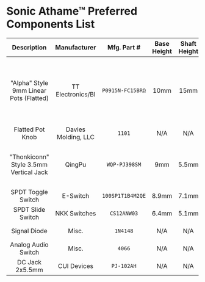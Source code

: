 # Sonic Athame™ Preferred Components List
| Description | Manufacturer | Mfg. Part # | Base Height | Shaft Height | Link(s) | Notes |
| :---------: | :----------: | :---------: | :---------: | :----------: | :--: | :---: |
| "Alpha" Style 9mm Linear Pots (Flatted) | TT Electronics/BI | `P0915N-FC15BRΩ` | 10mm | 15mm | [DigiKey](https://www.digikey.com/short/zbdp2f) | Replaces Alpha `RD901F-40-15R1-BΩ`, Values for Ω: 10K, 100K |
| Flatted Pot Knob | Davies Molding, LLC | `1101` | N/A | N/A | [DigiKey](https://www.digikey.com/short/zbv9mm) |  |
| "Thonkiconn" Style 3.5mm Vertical Jack | QingPu | `WQP-PJ398SM` | 9mm | 5.5mm | [QuingPu](http://www.qingpu-electronics.com/en/products/WQP-PJ398SM-362.html) | Other part numbers: `WQP-WQP518MA`, `PJ398SM` |
| SPDT Toggle Switch | E-Switch | `100SP1T1B4M2QE` | 8.9mm | 7.1mm | [DigiKey](https://www.digikey.com/short/zbvbz2) |  |
| SPDT Slide Switch | NKK Switches | `CS12ANW03` | 6.4mm | 5.1mm | [DigiKey](https://www.digikey.com/short/zbvtvq) |  |
| Signal Diode | Misc. | `1N4148`  | N/A | N/A | [DigiKey](https://www.digikey.com/short/zbdp78) | Various packages |
| Analog Audio Switch | Misc. | `4066`  | N/A | N/A | [DigiKey](https://www.digikey.com/short/zbdp39) | Various packages |
| DC Jack 2x5.5mm | CUI Devices | `PJ-102AH` | N/A | N/A | [DigiKey](https://www.digikey.com/short/zbdj1r) | For pedals |
